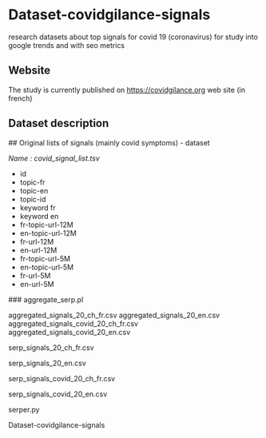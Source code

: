 # Dataset-covidgilance-signals
research datasets about top signals for covid 19 (coronavirus) for study into  google trends and with seo metrics

## Website

The study is currently published on https://covidgilance.org web site (in french)

## Dataset description

## Original lists of signals (mainly covid symptoms) - dataset

*Name : covid_signal_list.tsv*

* id	
* topic-fr
* topic-en
* topic-id
* keyword fr
* keyword en	
* fr-topic-url-12M	
* en-topic-url-12M
* fr-url-12M
* en-url-12M
* fr-topic-url-5M
* en-topic-url-5M 
* fr-url-5M
* en-url-5M


### aggregate_serp.pl



aggregated_signals_20_ch_fr.csv
aggregated_signals_20_en.csv
aggregated_signals_covid_20_ch_fr.csv
aggregated_signals_covid_20_en.csv



serp_signals_20_ch_fr.csv

serp_signals_20_en.csv

serp_signals_covid_20_ch_fr.csv

serp_signals_covid_20_en.csv

serper.py


Dataset-covidgilance-signals





